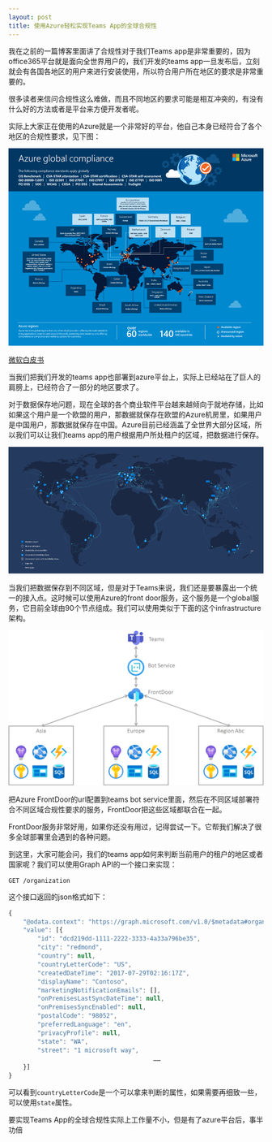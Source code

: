 ```yaml
---
layout: post
title: 使用Azure轻松实现Teams App的全球合规性
---
```


我在之前的一篇博客里面讲了合规性对于我们Teams app是非常重要的，因为office365平台就是面向全世界用户的，我们开发的teams app一旦发布后，立刻就会有各国各地区的用户来进行安装使用，所以符合用户所在地区的要求是非常重要的。

很多读者来信问合规性这么难做，而且不同地区的要求可能是相互冲突的，有没有什么好的方法或者是平台来方便开发者呢。

实际上大家正在使用的Azure就是一个非常好的平台，他自己本身已经符合了各个地区的合规性要求，见下图：

![TeamsAppAzure](../images/post20201206/001.png)

[微软白皮书](https://azure.microsoft.com/en-us/resources/azure-global-compliance-map/)

当我们把我们开发的teams app也部署到azure平台上，实际上已经站在了巨人的肩膀上，已经符合了一部分的地区要求了。

对于数据保存地问题，现在全球的各个商业软件平台越来越倾向于就地存储，比如如果这个用户是一个欧盟的用户，那数据就保存在欧盟的Azure机房里，如果用户是中国用户，那数据就保存在中国。Azure目前已经涵盖了全世界大部分区域，所以我们可以让我们teams app的用户根据用户所处租户的区域，把数据进行保存。

![TeamsAppAzure](../images/post20201206/002.png)

当我们把数据保存到不同区域，但是对于Teams来说，我们还是要暴露出一个统一的接入点。这时候可以使用Azure的front door服务，这个服务是一个global服务，它目前全球由90个节点组成。我们可以使用类似于下面的这个infrastructure架构。

![TeamsAppAzure](../images/post20201206/003.png)

把Azure FrontDoor的url配置到teams bot service里面，然后在不同区域部署符合不同区域合规性要求的服务，FrontDoor把这些区域都联合在一起。

FrontDoor服务非常好用，如果你还没有用过，记得尝试一下。它帮我们解决了很多全球部署里会遇到的各种问题。

到这里，大家可能会问，我们的teams app如何来判断当前用户的租户的地区或者国家呢？我们可以使用Graph API的一个接口来实现：
```
GET /organization
```

这个接口返回的json格式如下：
```js
{
	"@odata.context": "https://graph.microsoft.com/v1.0/$metadata#organization",
	"value": [{
		"id": "dcd219dd-1111-2222-3333-4a33a796be35",
		"city": "redmond",
		"country": null,
		"countryLetterCode": "US",
		"createdDateTime": "2017-07-29T02:16:17Z",
		"displayName": "Contoso",
		"marketingNotificationEmails": [],
		"onPremisesLastSyncDateTime": null,
		"onPremisesSyncEnabled": null,
		"postalCode": "98052",
		"preferredLanguage": "en",
		"privacyProfile": null,
		"state": "WA",
		"street": "1 microsoft way",
                                        ……
	}]
}
```

可以看到`countryLetterCode`是一个可以拿来判断的属性，如果需要再细致一些，可以使用`state`属性。

要实现Teams App的全球合规性实际上工作量不小，但是有了azure平台后，事半功倍

